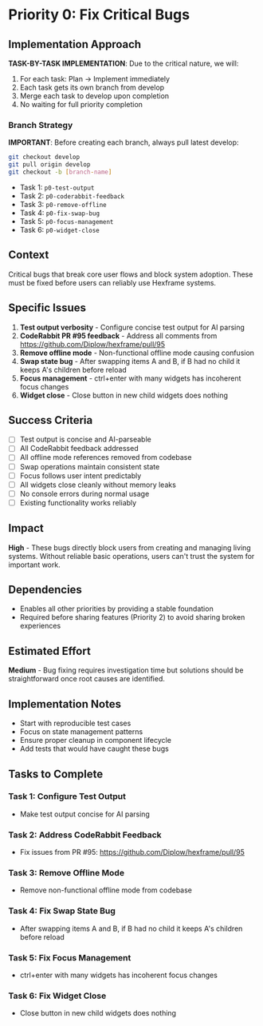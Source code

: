 # Priority 0: Fix Critical Bugs

## Implementation Approach
**TASK-BY-TASK IMPLEMENTATION**: Due to the critical nature, we will:
1. For each task: Plan → Implement immediately
2. Each task gets its own branch from develop
3. Merge each task to develop upon completion
4. No waiting for full priority completion

### Branch Strategy
**IMPORTANT**: Before creating each branch, always pull latest develop:
```bash
git checkout develop
git pull origin develop
git checkout -b [branch-name]
```

- Task 1: `p0-test-output`
- Task 2: `p0-coderabbit-feedback`
- Task 3: `p0-remove-offline`
- Task 4: `p0-fix-swap-bug`
- Task 5: `p0-focus-management`
- Task 6: `p0-widget-close`

## Context
Critical bugs that break core user flows and block system adoption. These must be fixed before users can reliably use Hexframe systems.

## Specific Issues
1. **Test output verbosity** - Configure concise test output for AI parsing
2. **CodeRabbit PR #95 feedback** - Address all comments from https://github.com/Diplow/hexframe/pull/95
3. **Remove offline mode** - Non-functional offline mode causing confusion
4. **Swap state bug** - After swapping items A and B, if B had no child it keeps A's children before reload
5. **Focus management** - ctrl+enter with many widgets has incoherent focus changes
6. **Widget close** - Close button in new child widgets does nothing

## Success Criteria
- [ ] Test output is concise and AI-parseable
- [ ] All CodeRabbit feedback addressed
- [ ] All offline mode references removed from codebase
- [ ] Swap operations maintain consistent state
- [ ] Focus follows user intent predictably
- [ ] All widgets close cleanly without memory leaks
- [ ] No console errors during normal usage
- [ ] Existing functionality works reliably

## Impact
**High** - These bugs directly block users from creating and managing living systems. Without reliable basic operations, users can't trust the system for important work.

## Dependencies
- Enables all other priorities by providing a stable foundation
- Required before sharing features (Priority 2) to avoid sharing broken experiences

## Estimated Effort
**Medium** - Bug fixing requires investigation time but solutions should be straightforward once root causes are identified.

## Implementation Notes
- Start with reproducible test cases
- Focus on state management patterns
- Ensure proper cleanup in component lifecycle
- Add tests that would have caught these bugs

## Tasks to Complete

### Task 1: Configure Test Output
- Make test output concise for AI parsing

### Task 2: Address CodeRabbit Feedback
- Fix issues from PR #95: https://github.com/Diplow/hexframe/pull/95

### Task 3: Remove Offline Mode
- Remove non-functional offline mode from codebase

### Task 4: Fix Swap State Bug
- After swapping items A and B, if B had no child it keeps A's children before reload

### Task 5: Fix Focus Management  
- ctrl+enter with many widgets has incoherent focus changes

### Task 6: Fix Widget Close
- Close button in new child widgets does nothing